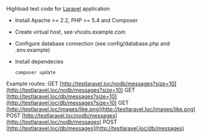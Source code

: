 Highload test code for [Laravel](https://laravel.com/) application

- Install Apache >= 2.2, PHP >= 5.4 and Composer
- Create virtual host, see vhosts.example.com
- Configure database connection (see config/database.php and .env.example)
- Install dependecies

    `composer update`

Example routes: 
GET [http://testlaravel.loc/nodb/messages?size=10](http://testlaravel.loc/nodb/messages?size=10)
GET [http://testlaravel.loc/db/messages?size=10](http://testlaravel.loc/db/messages?size=10)
GET [http://testlaravel.loc/images/like.png](http://testlaravel.loc/images/like.png)
POST [http://testlaravel.loc/nodb/messages](http://testlaravel.loc/nodb/messages)
POST [http://testlaravel.loc/db/messages](http://testlaravel.loc/db/messages)

